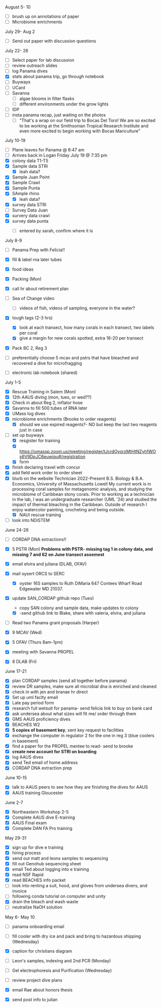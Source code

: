 
August 5- 10
- [ ] brush up on annotations of paper 
- [ ] Microbiome enrichments 

July 29- Aug 2
- [ ] Send out paper with discussion questions

July 22- 26
- [ ] Select paper for lab discussion
- [ ] review outreach slides 
- [ ] log Panama dives
- [x] stats about panama trip, go through notebook
- [ ] Buyways 
- [ ] UCard 
- [ ] Savanna 
	- [ ] algae blooms in filter flasks
	- [ ] different environments under the grow lights 
- [ ] IDP 
- [ ] insta panama recap, just waiting on the photos 
	- [ ] "That's a wrap on our field trip to Bocas Del Toro! We are so excited to be working at the Smithsonian Tropical Research Institute and even more excited to begin working with Bocas Mariculture"

July 10-19
- [ ] Plane leaves for Panama @ 8:47 am
- [ ] Arrives back in Logan Friday July 19 @ 7:35 pm
- [x] colony data T1-T5
- [x] Sample data STRI
	- [x] leah data?
- [x] Sample Juan Point
- [x] Sample Crawl
- [x] Sample Punta 
- [x] SAmple rhino
	- [x] leah data?
- [x] survey data STRI
- [ ] Survey Data Juan
- [x] survery data crawl
- [x] survey data punta
	- [ ] entered by sarah, confirm where it is


July 8-9
- [ ] Panama Prep with Felicia!!
- [x] fill & label rna later tubes
- [x] food ideas 
- [x] Packing (Mon)
- [x] call hr about retirement plan
- [ ] Sea of Change video 
	- [ ] videos of fish, videos of sampling, everyone in the water?
- [x] tough tags (2-3 hrs)
	- [x] look at each transect, how many corals in each transect, two labels per coral
	- [x] give a margin for new corals spotted, extra 16-20 per transect 
- [x] Pack BC 2, Reg 3
- [ ] preferentially choose 5 mcav and pstrs that have bleached and recovered a dive for microfragging
- [ ] electronic lab notebook (shared)

	
July 1-5
- [x] Rescue Training in Salem (Mon)
- [x] 12th AAUS diving (mon, tues, or wed??)
- [x] Check in about Reg 2, inflator hose
- [x]  Savanna to fill 500 tubes of RNA later
- [x] UMass log dives
- [x] microbiome enrichments (Brooke to order reagents)
	- [x] should we use expired reagents?- NO but keep the last two reagents just in case
- [ ] set up buyways 
	- [x] resgister for training 
	- [x] https://umassp.zoom.us/meeting/register/tJcrdOyorzMtHtNZyh1WOs6V9DpJC6euwiqu#/registration
	- [x] form 
- [x] finish declaring travel with concur
- [x] add field work order to order sheet
- [x] blurb on the website
		Technician
		2022-Present
		B.S. Biology & B.A. Economics, University of Massachusetts Lowell
		My current work is in processing coral samples for metagenomic analysis, and studying the microbiome of Caribbean stony corals. Prior to working as a technician in the lab, I was an undergraduate researcher (UML '24) and studied the impact of thermal bleaching in the Caribbean. Outside of research I enjoy watercolor painting, crocheting and being outside.
	- [x] NAUI rescue training
- [ ] look into NDiSTEM

June 24-28
- [ ] CORDAP DNA extractions!!
- [x] 5 PSTR (Mon)
**Problems with PSTR- missing tag 1 in colony data, and missing 7 and 62 on June transect assemest** 
- [x] email elvira and juliana (DLAB, OFAV)
- [x] mail oysert ORCS to SERC
	- [x] oyster 16S samples to Ruth DiMaria 647 Contees Wharf Road Edgewater MD 21037. 
- [x] update SAN_CORDAP github repo (Tues)
	- copy SAN colony and sample data, make updates to colony
	- [x] -send github link to Blake, share with valeria, elvira, and juliana 
- [ ] Read two Panama grant proposals (Harper)
- [x] 9 MCAV  (Wed)
- [x] 5 OFAV (Thurs 8am-1pm)
- [x] meeting with Savanna PROPEL
- [x] 8 DLAB (Fri)




June 17-21
- [x] plan CORDAP samples (send all together before panama)
- [x] review DR samples, make sure all microbial dna is enriched and cleaned 
- [x] check in with jen and branae hr direct 
- [x] Set up uml faclty email
- [x] Late pay period form
- [x] research full wetsuit for panama- send felicia link to buy on bank card
- [x] ask undersea about what sizes will fit me/ order through them
- [x] GMS AAUS proficiency dives
- [x] BEACHES W2
- [x] **5 copies of basement key**, sent key request to facilities
- [x] exchange the computer in regulator 2 for the one in reg 3 (blue coolers in basement)
- [x] find a paper for the PROPEL mentee to read- send to brooke 
- [x] **create new account for STRI on boarding**
- [x] log AAUS dives 
- [x] send Ted email of home address
- [x] CORDAP DNA extraction prep

June 10-15
- [x] talk to AAUS peers to see how they are finishing the dives for AAUS 
- [x] AAUS training Gloucester 

June 2-7
- [x] Northeastern Workshop 2-5
- [x] Complete AAUS dive E-training
- [x] AAUS Final exam
- [x] Complete DAN FA Pro training 

May 29-31
- [x] sign up for dive e training 
- [x] hiring process
- [x] send out matt and leons samples to sequencing 
- [x] fill out Genohub sequencing sheet 
- [x] email Ted about logging into e training
- [x] read NSF Rapid
- [x] read BEACHES info packet
- [ ] look into renting a suit, hood, and gloves from undersea divers, and invoice
- [ ] following conda tutorial on computer and unity
- [x] drain the bleach and wash waste 
- [ ] neutralize NaOH solution

May 6- May 10
- [ ] panama onboarding email
- [ ] fill cooler with dry ice and pack and bring to hazardous shipping (Wednesday)
- [x] caption for christians diagram
- [ ] Leon's samples, indexing and 2nd PCR (Monday)
- [ ] Gel electrophoresis and Purification (Wednesday)
- [ ] review project dive plans 
- [x] email Rae about honors thesis 
- [x] send post info to julian




